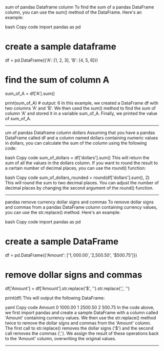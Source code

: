 sum of pandas Dataframe column
To find the sum of a pandas DataFrame column, you can use the sum() method of the DataFrame. Here's an example:

bash
Copy code
import pandas as pd

# create a sample dataframe
df = pd.DataFrame({'A': [1, 2, 3], 'B': [4, 5, 6]})

# find the sum of column A
sum_of_A = df['A'].sum()

print(sum_of_A)  # output: 6
In this example, we created a DataFrame df with two columns 'A' and 'B'. We then used the sum() method to find the sum of column 'A' and stored it in a variable sum_of_A. Finally, we printed the value of sum_of_A.

---

um of pandas Dataframe column dollars
Assuming that you have a pandas DataFrame called df and a column named dollars containing numeric values in dollars, you can calculate the sum of the column using the following code:

bash
Copy code
sum_of_dollars = df['dollars'].sum()
This will return the sum of all the values in the dollars column. If you want to round the result to a certain number of decimal places, you can use the round() function:

bash
Copy code
sum_of_dollars_rounded = round(df['dollars'].sum(), 2)
This will round the sum to two decimal places. You can adjust the number of decimal places by changing the second argument of the round() function.

---

pandas remove currency dollar signs and commas
To remove dollar signs and commas from a pandas DataFrame column containing currency values, you can use the str.replace() method. Here's an example:

bash
Copy code
import pandas as pd

# create a sample DataFrame
df = pd.DataFrame({'Amount': ['$1,000.00', '$2,500.50', '$500.75']})

# remove dollar signs and commas
df['Amount'] = df['Amount'].str.replace('$', '').str.replace(',', '')

print(df)
This will output the following DataFrame:

yaml
Copy code
    Amount
0  1000.00
1  2500.50
2   500.75
In the code above, we first import pandas and create a sample DataFrame with a column called 'Amount' containing currency values. We then use the str.replace() method twice to remove the dollar signs and commas from the 'Amount' column. The first call to str.replace() removes the dollar signs ('$') and the second call removes the commas (','). We assign the result of these operations back to the 'Amount' column, overwriting the original values.

---

